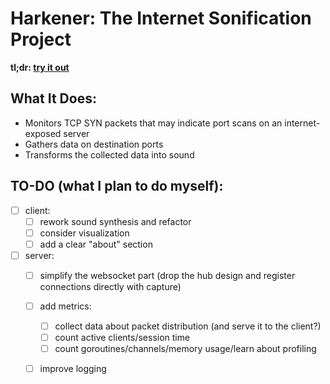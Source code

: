 # Harkener: The Internet Sonification Project
**tl;dr: [try it out](https://nouuid4u.com/harkener/)**

## What It Does:
- Monitors TCP SYN packets that may indicate port scans on an internet-exposed server
- Gathers data on destination ports
- Transforms the collected data into sound

## TO-DO (what I plan to do myself):
- [ ] client:
    - [ ] rework sound synthesis and refactor
    - [ ] consider visualization
    - [ ] add a clear "about" section
- [ ] server:
    - [ ] simplify the websocket part (drop the hub design and register connections directly with capture)
    - [ ] add metrics:
        - [ ] collect data about packet distribution (and serve it to the client?)
        - [ ] count active clients/session time
        - [ ] count goroutines/channels/memory usage/learn about profiling
    - [ ] improve logging

